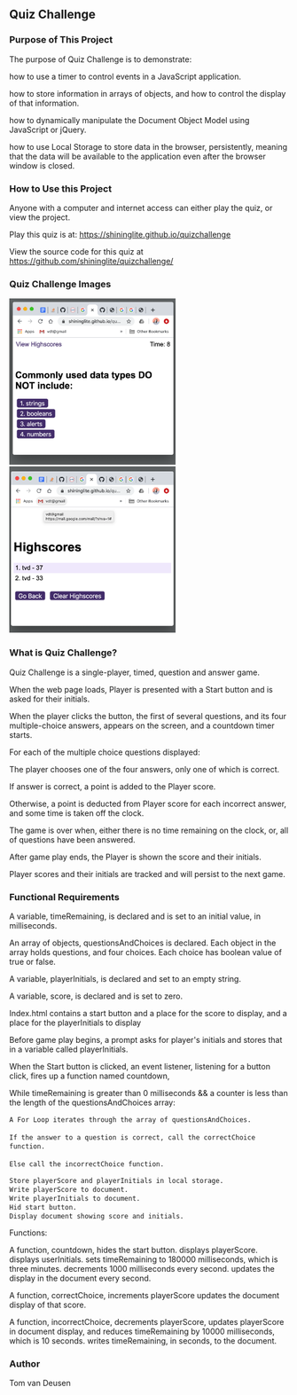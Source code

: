 <!-- quizchallenge
Quiz Challenge uses persistent local storage -->
<!-- Updated game play explanation and updated functional requirements-->

## Quiz Challenge

### Purpose of This Project

The purpose of Quiz Challenge is to demonstrate:

how to use a timer to control events in a JavaScript application.

how to store information in arrays of objects, and how to control the display of that information.

how to dynamically manipulate the Document Object Model using JavaScript or jQuery.

how to use Local Storage to store data in the browser, persistently, meaning that the data will be available to the application even after the browser window is closed.

### How to Use this Project

Anyone with a computer and internet access can either play the quiz, or view the project. 

Play this quiz is at:
 https://shininglite.github.io/quizchallenge 
 
View the source code for this quiz at https://github.com/shininglite/quizchallenge/

### Quiz Challenge Images
<img src = "assets/img/QuizChallenge.png" width = "300">
<img src = "assets/img/HighScore.png" width = "300">

### What is Quiz Challenge?

Quiz Challenge is a single-player, timed, question and answer game.

When the web page loads, Player is presented with a Start button and is asked for their initials.

When the player clicks the button, the first of several questions, and its four multiple-choice answers, appears on the screen, and a countdown timer starts.

For each of the multiple choice questions displayed:

The player chooses one of the four answers, only one of which is correct. 

If answer is correct, a point is added to the Player score.

Otherwise, a point is deducted from Player score for each incorrect answer, and some time is taken off the clock.

The game is over when, either there is no time remaining on the clock, or, all of questions have been answered.

After game play ends, the Player is shown the score and their initials.

Player scores and their initials are tracked and will persist to the next game.

### Functional Requirements

<!-- Declare variables and initial values. -->

A variable, timeRemaining, is declared and is set to an initial value, in milliseconds.

An array of objects, questionsAndChoices is declared. Each object in the array holds questions, and four choices. Each choice has boolean value of true or false.

A variable, playerInitials, is declared and set to an empty string.

A variable, score, is declared and is set to zero.

<!-- Or, an array of objects, scoreAndInitials is declared. It stores playerScore and playerInitials. -->

Index.html contains a start button and a place for the score to display, and a place for the playerInitials to display

Before game play begins, a prompt asks for player's initials and stores that in a variable called playerInitials.

When the Start button is clicked, an event listener, listening for a button click, fires up a function named countdown, 

While timeRemaining is greater than 0 milliseconds && a counter is less than the length of the questionsAndChoices array:

    A For Loop iterates through the array of questionsAndChoices.

    If the answer to a question is correct, call the correctChoice function.

    Else call the incorrectChoice function.

<!-- End of While Loop -->

    Store playerScore and playerInitials in local storage.
    Write playerScore to document.
    Write playerInitials to document.
    Hid start button.
    Display document showing score and initials.

Functions:

A function, countdown, 
    hides the start button.
    displays playerScore.
    displays userInitials.
    sets timeRemaining to 180000 milliseconds, which is three minutes. 
    decrements 1000 milliseconds every second.
    updates the display in the document every second.

A function, correctChoice, 
    increments playerScore
    updates the document display of that score.

A function, incorrectChoice, 
    decrements playerScore, 
    updates playerScore in document display, and 
    reduces timeRemaining by 10000 milliseconds, which is 10 seconds.
    writes timeRemaining, in seconds, to the document.

### Author

Tom van Deusen